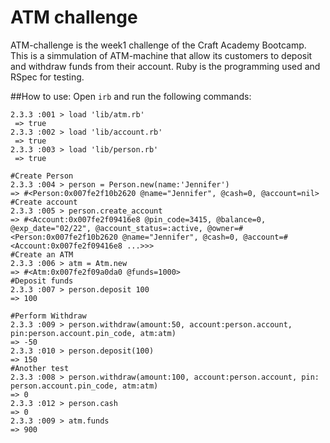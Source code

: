 # ATM challenge
ATM-challenge is the week1 challenge of the Craft Academy Bootcamp. This is a simmulation of ATM-machine that allow its customers to 
deposit and withdraw funds from their account. Ruby is the programming used and RSpec for testing.

##How to use:
Open `irb` and run the following commands:
``` irb
2.3.3 :001 > load 'lib/atm.rb'
 => true 
2.3.3 :002 > load 'lib/account.rb'
 => true 
2.3.3 :003 > load 'lib/person.rb'
 => true  
 ```
 ``` irb
 #Create Person
 2.3.3 :004 > person = Person.new(name:'Jennifer')
 => #<Person:0x007fe2f10b2620 @name="Jennifer", @cash=0, @account=nil> 
 #Create account
2.3.3 :005 > person.create_account
 => #<Account:0x007fe2f09416e8 @pin_code=3415, @balance=0, @exp_date="02/22", @account_status=:active, @owner=#<Person:0x007fe2f10b2620 @name="Jennifer", @cash=0, @account=#<Account:0x007fe2f09416e8 ...>>> 
#Create an ATM
2.3.3 :006 > atm = Atm.new
 => #<Atm:0x007fe2f09a0da0 @funds=1000> 
 #Deposit funds
2.3.3 :007 > person.deposit 100
 => 100 
 ```
 ``` irb
 #Perform Withdraw
2.3.3 :009 > person.withdraw(amount:50, account:person.account, pin:person.account.pin_code, atm:atm)
 => -50 
 2.3.3 :010 > person.deposit(100)
 => 150 
 #Another test
 2.3.3 :008 > person.withdraw(amount:100, account:person.account, pin: person.account.pin_code, atm:atm)
 => 0 
 2.3.3 :012 > person.cash
 => 0 
2.3.3 :009 > atm.funds
 => 900 

  ```
 
 


